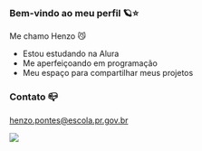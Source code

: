 ### Bem-vindo ao meu perfil 🪐⭐

Me chamo Henzo 😼

- Estou estudando na Alura
- Me aperfeiçoando em programação 
- Meu espaço para compartilhar meus projetos

### Contato 📪

henzo.pontes@escola.pr.gov.br

![](https://tenor.com/n7u4Es16GRW.gif)
